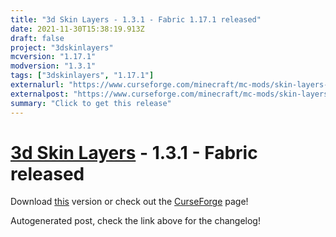 ```yaml
---
title: "3d Skin Layers - 1.3.1 - Fabric 1.17.1 released"
date: 2021-11-30T15:38:19.913Z
draft: false
project: "3dskinlayers"
mcversion: "1.17.1"
modversion: "1.3.1"
tags: ["3dskinlayers", "1.17.1"]
externalurl: "https://www.curseforge.com/minecraft/mc-mods/skin-layers-3d/files/3541753"
externalpost: "https://www.curseforge.com/minecraft/mc-mods/skin-layers-3d/files/3541753"
summary: "Click to get this release"
---
```

# [3d Skin Layers](/project/3dskinlayers) - 1.3.1 - Fabric released
Download [this](https://www.curseforge.com/minecraft/mc-mods/skin-layers-3d/files/3541753) version or check out the [CurseForge](https://www.curseforge.com/minecraft/mc-mods/skin-layers-3d) page!

Autogenerated post, check the link above for the changelog!

